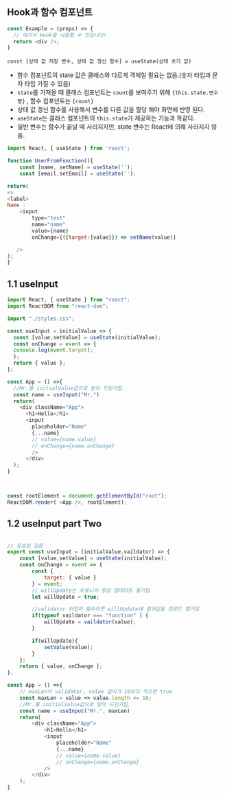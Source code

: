 ## Hook과 함수 컴포넌트 

```javascript
const Example = (props) => {
  // 여기서 Hook을 사용할 수 있습니다!
  return <div />;
}
```

`const [상태 값 저장 변수, 상태 값 갱신 함수] = useState(상태 초기 값)`
 - 함수 컴포넌트의 state 값은 클래스와 다르게 객체일 필요는 없음.(숫자 타입과 문자 타입 가질 수 있음)
 - `state`를 가져올 때 클래스 컴포넌트는 `count`를 보여주기 위해 `{this.state.변수명}` , 함수 컴포넌트는 `{count}`
 - 상태 값 갱신 함수를 사용해서 변수를 다른 값을 할당 해야 화면에 반영 된다.<br>
 - `useState`는 클래스 컴포넌트의 `this.state`가 제공하는 기능과 똑같다.<br>
 - 일반 변수는 함수가 끝날 때 사리지지만, state 변수는 React에 의해 사라지지 않음.


```javascript
import React, { useState } from 'react';

function UserFromFunction(){
    const [name, setName] = useState('');
    const [email,setEmail] = useState('');

return(
<>
<label>
Name :
    <input 
        type="text"
        name="name"
        value={name}
        onChange={({target:{value}}) => setName(value)}

   />
);
}
```

## 1.1 useInput

```javascript
import React, { useState } from "react";
import ReactDOM from "react-dom";

import "./styles.css";

const useInput = initialValue => {
  const [value,setValue] = useState(initialValue);
  const onChange = event => {
  console.log(event.target);
  };
  return { value };
};

const App = () =>{
  //Mr.를 initialValue값으로 받아 드린거임. 
  const name = useInput("Mr.")
  return(
    <div className="App">
      <h1>Hello</h1>
      <input 
        placeholder="Name" 
        {...name}
        // value={name.value}
        // onChange={name.onChange}
        />
      </div>
  );
}



const rootElement = document.getElementById("root");
ReactDOM.render( <App />, rootElement);

```

## 1.2 useInput part Two

```javascript

// 유효성 검증
export const useInput = (initialValue,vaildator) => {
    const [value,setValue] = useState(initialValue);
    const onChange = event => {
        const {
            target: { value }
        } = event;
        // willUpdate는 트류니까 항상 업데이트 될거임 
        let willUpdate = true;

        //validator 타입이 함수라면 willUpdate에 결과값을 업로드 할거임
        if(typeof vaildator === "function" ) {
            willUpdate = vaildator(value);
        }

        if(willUpdate){
            setValue(value);
        }
    };
    return { value, onChange };
};

const App = () =>{
    // maxLen이 validator, value 길이가 10보다 적으면 true
    const maxLen = value => value.length <= 10;
    //Mr.를 initialValue값으로 받아 드린거임. 
    const name = useInput("Mr.", maxLen)
    return(
        <div className="App">
            <h1>Hello</h1>
            <input
                placeholder="Name"
                {...name}
                // value={name.value}
                // onChange={name.onChange}
            />
        </div>
    );
}

```
